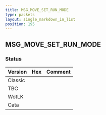 ```yaml
---
title: MSG_MOVE_SET_RUN_MODE
type: packets
layout: single_markdown_in_list
position: 195
---
```


## MSG_MOVE_SET_RUN_MODE

### Status

Version | Hex | Comment
---------- | ---------- | ---------- 
Classic |  |  
TBC |  |  
WotLK |  |  
Cata |  |  
